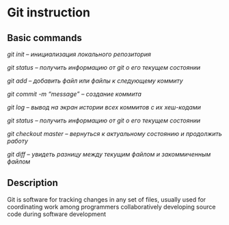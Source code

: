 # Git instruction

## Basic commands

_git init – инициализация локального репозитория_

_git status – получить информацию от git о его текущем состоянии_

_git add – добавить файл или файлы к следующему коммиту_

_git commit -m “message” – создание коммита_

_git log – вывод на экран истории всех коммитов с их хеш-кодами_

_git status – получить информацию от git о его текущем состоянии_

_git checkout master – вернуться к актуальному состоянию и продолжить работу_

_git diff – увидеть разницу между текущим файлом и закоммиченным файлом_

## Description

Git is software for tracking changes in any set of files, usually used for coordinating work among programmers collaboratively developing source code during software development
